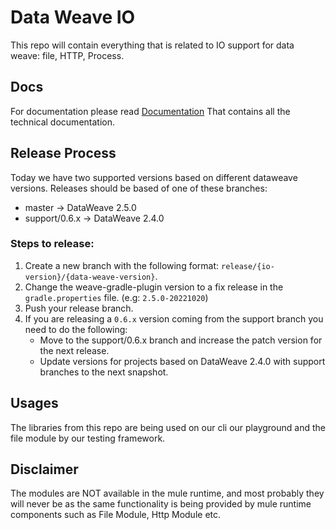 # Data Weave IO
This repo will contain everything that is related to IO support for data weave: file, HTTP, Process.

## Docs

For documentation please read [Documentation](./docs/home.md) That contains all the technical documentation.

## Release Process

Today we have two supported versions based on different dataweave versions.
Releases should be based of one of these branches:
- master -> DataWeave 2.5.0
- support/0.6.x -> DataWeave 2.4.0

### Steps to release:
1. Create a new branch with the following format: `release/{io-version}/{data-weave-version}`.
2. Change the weave-gradle-plugin version to a fix release in the `gradle.properties` file. (e.g: `2.5.0-20221020`)
3. Push your release branch.
4. If you are releasing a `0.6.x` version coming from the support branch you need to do the following:
    - Move to the support/0.6.x branch and increase the patch version for the next release.
    - Update versions for projects based on DataWeave 2.4.0 with support branches to the next snapshot.

## Usages

The libraries from this repo are being used on our cli our playground and the file module by our testing framework.

## Disclaimer

The modules are NOT available in the mule runtime, and most probably they will never be as the same functionality is being provided by mule runtime components such as File Module, Http Module etc.


